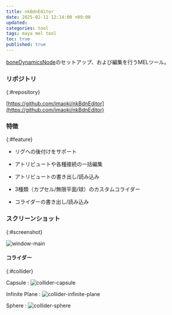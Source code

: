 ```yaml
---
title: nkBdnEditor
date: 2025-02-11 12:14:00 +09:00
updated:
categories: tool
tags: maya mel tool
toc: true
published: true
---
```

[boneDynamicsNode](https://github.com/akasaki1211/boneDynamicsNode)のセットアップ、および編集を行うMELツール。

### リポジトリ
{:#repository}

[https://github.com/imaoki/nkBdnEditor](https://github.com/imaoki/nkBdnEditor)

### 特徴
{:#feature}

* リグへの後付けをサポート

* アトリビュートや各種接続の一括編集

* アトリビュートの書き出し/読み込み

* 3種類（カプセル/無限平面/球）のカスタムコライダー

* コライダーの書き出し/読み込み

### スクリーンショット
{:#screenshot}

![window-main](/kb/assets/images/content/2025-02-19-nkbdneditor/window-main.png)

#### コライダー
{:#collider}

Capsule
: ![collider-capsule](/kb/assets/images/content/2025-02-19-nkbdneditor/collider-capsule.png)

Infinite Plane
: ![collider-infinite-plane](/kb/assets/images/content/2025-02-19-nkbdneditor/collider-infinite-plane.png)

Sphere
: ![collider-sphere](/kb/assets/images/content/2025-02-19-nkbdneditor/collider-sphere.png)
